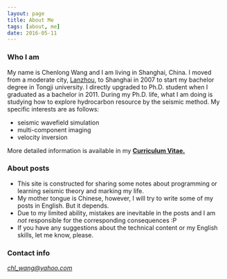 ```yaml
---
layout: page
title: About Me
tags: [about, me]
date: 2016-05-11
---
```


### Who I am
My name is Chenlong Wang and I am living in Shanghai, China. I moved from a moderate city,
[Lanzhou](https://en.wikipedia.org/wiki/Lanzhou), to Shanghai in 2007 to start my bachelor degree in
Tongji university. I directly upgraded to Ph.D. student when I graduated as a bachelor in 2011.
During my Ph.D. life, what I am doing is studying how to explore hydrocarbon resource by the
seismic method. My specific interests are as follows:

+ seismic wavefield simulation
+ multi-component imaging
+ velocity inversion

More detailed information is available in my <a href="../assets/doc/chlwang-tongji.pdf"
target="_blank"><b>Curriculum Vitae.</b></a>

### About posts
+ This site is constructed for sharing some notes about programming or learning seismic theory and
marking my life.
+ My mother tongue is Chinese, however, I will try to write some of my posts in English. But it
depends.
+ Due to my limited ability, mistakes are inevitable in the posts and I am _not_ responsible for the
corresponding consequences :P
+ If you have any suggestions about the technical content or my English skills, let me know, please.

### Contact info
*chl_wang@yahoo.com*
